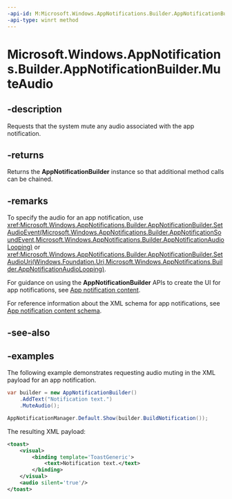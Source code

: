 ```yaml
---
-api-id: M:Microsoft.Windows.AppNotifications.Builder.AppNotificationBuilder.MuteAudio
-api-type: winrt method
---
```


# Microsoft.Windows.AppNotifications.Builder.AppNotificationBuilder.MuteAudio

<!--
public Microsoft.Windows.AppNotifications.Builder.AppNotificationBuilder MuteAudio ();
-->


## -description

Requests that the system mute any audio associated with the app notification.

## -returns

Returns the **AppNotificationBuilder** instance so that additional method calls can be chained.

## -remarks

To specify the audio for an app notification, use <xref:Microsoft.Windows.AppNotifications.Builder.AppNotificationBuilder.SetAudioEvent(Microsoft.Windows.AppNotifications.Builder.AppNotificationSoundEvent,Microsoft.Windows.AppNotifications.Builder.AppNotificationAudioLooping)> or <xref:Microsoft.Windows.AppNotifications.Builder.AppNotificationBuilder.SetAudioUri(Windows.Foundation.Uri,Microsoft.Windows.AppNotifications.Builder.AppNotificationAudioLooping)>.

For guidance on using the **AppNotificationBuilder** APIs to create the UI for app notifications, see [App notification content](/windows/apps/design/shell/tiles-and-notifications/adaptive-interactive-toasts).

For reference information about the XML schema for app notifications, see [App notification content schema](/windows/apps/design/shell/tiles-and-notifications/toast-schema).

## -see-also

## -examples

The following example demonstrates requesting audio muting in the XML payload for an app notification.

```csharp
var builder = new AppNotificationBuilder()
    .AddText("Notification text.")
    .MuteAudio();

AppNotificationManager.Default.Show(builder.BuildNotification());
```

The resulting XML payload:

```xml
<toast>
    <visual>
        <binding template='ToastGeneric'>
            <text>Notification text.</text>
        </binding>
    </visual>
    <audio silent='true'/>
</toast>
```
